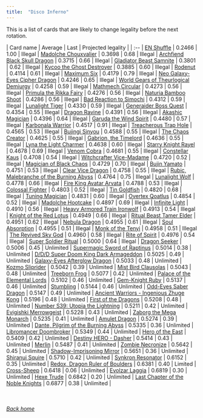 ```yaml
---
title:  "Disco Inferno"
---
```


This is a list of cards that are likely to change legality before the next rotation.

| Card name | Average | Last | Projected legality |
| :-- |
[EN Shuffle](https://db.ygoprodeck.com/card/?search=EN%20Shuffle) | 0.2466 | 1.00 | Illegal |
[Madolche Chouxvalier](https://db.ygoprodeck.com/card/?search=Madolche%20Chouxvalier) | 0.3698 | 0.68 | Illegal |
[Archfiend Black Skull Dragon](https://db.ygoprodeck.com/card/?search=Archfiend%20Black%20Skull%20Dragon) | 0.3715 | 0.66 | Illegal |
[Gladiator Beast Samnite](https://db.ygoprodeck.com/card/?search=Gladiator%20Beast%20Samnite) | 0.3801 | 0.62 | Illegal |
[Kycoo the Ghost Destroyer](https://db.ygoprodeck.com/card/?search=Kycoo%20the%20Ghost%20Destroyer) | 0.3885 | 0.60 | Illegal |
[Rodenut](https://db.ygoprodeck.com/card/?search=Rodenut) | 0.4114 | 0.61 | Illegal |
[Maximum Six](https://db.ygoprodeck.com/card/?search=Maximum%20Six) | 0.4179 | 0.79 | Illegal |
[Neo Galaxy-Eyes Cipher Dragon](https://db.ygoprodeck.com/card/?search=Neo%20Galaxy-Eyes%20Cipher%20Dragon) | 0.4246 | 0.65 | Illegal |
[World Gears of Theurlogical Demiurgy](https://db.ygoprodeck.com/card/?search=World%20Gears%20of%20Theurlogical%20Demiurgy) | 0.4258 | 0.59 | Illegal |
[Mathmech Circular](https://db.ygoprodeck.com/card/?search=Mathmech%20Circular) | 0.4273 | 0.56 | Illegal |
[Primula the Rikka Fairy](https://db.ygoprodeck.com/card/?search=Primula%20the%20Rikka%20Fairy) | 0.4276 | 0.56 | Illegal |
[Naturia Bamboo Shoot](https://db.ygoprodeck.com/card/?search=Naturia%20Bamboo%20Shoot) | 0.4286 | 0.56 | Illegal |
[Bad Reaction to Simochi](https://db.ygoprodeck.com/card/?search=Bad%20Reaction%20to%20Simochi) | 0.4312 | 0.59 | Illegal |
[Lunalight Tiger](https://db.ygoprodeck.com/card/?search=Lunalight%20Tiger) | 0.4330 | 0.59 | Illegal |
[Generaider Boss Quest](https://db.ygoprodeck.com/card/?search=Generaider%20Boss%20Quest) | 0.4354 | 0.55 | Illegal |
[Dragon Ravine](https://db.ygoprodeck.com/card/?search=Dragon%20Ravine) | 0.4391 | 0.56 | Illegal |
[Akashic Magician](https://db.ygoprodeck.com/card/?search=Akashic%20Magician) | 0.4396 | 0.64 | Illegal |
[Garuda the Wind Spirit](https://db.ygoprodeck.com/card/?search=Garuda%20the%20Wind%20Spirit) | 0.4480 | 0.57 | Illegal |
[Karbonala Warrior](https://db.ygoprodeck.com/card/?search=Karbonala%20Warrior) | 0.4517 | 0.91 | Illegal |
[Treacherous Trap Hole](https://db.ygoprodeck.com/card/?search=Treacherous%20Trap%20Hole) | 0.4565 | 0.53 | Illegal |
[Bujingi Sinyou](https://db.ygoprodeck.com/card/?search=Bujingi%20Sinyou) | 0.4588 | 0.55 | Illegal |
[The Chaos Creator](https://db.ygoprodeck.com/card/?search=The%20Chaos%20Creator) | 0.4625 | 0.55 | Illegal |
[Gabrion, the Timelord](https://db.ygoprodeck.com/card/?search=Gabrion,%20the%20Timelord) | 0.4636 | 0.55 | Illegal |
[Lyna the Light Charmer](https://db.ygoprodeck.com/card/?search=Lyna%20the%20Light%20Charmer) | 0.4638 | 0.60 | Illegal |
[Starry Knight Rayel](https://db.ygoprodeck.com/card/?search=Starry%20Knight%20Rayel) | 0.4678 | 0.69 | Illegal |
[Venom Cobra](https://db.ygoprodeck.com/card/?search=Venom%20Cobra) | 0.4681 | 0.55 | Illegal |
[Constellar Kaus](https://db.ygoprodeck.com/card/?search=Constellar%20Kaus) | 0.4708 | 0.54 | Illegal |
[Witchcrafter Vice-Madame](https://db.ygoprodeck.com/card/?search=Witchcrafter%20Vice-Madame) | 0.4720 | 0.52 | Illegal |
[Magician of Black Chaos](https://db.ygoprodeck.com/card/?search=Magician%20of%20Black%20Chaos) | 0.4729 | 0.70 | Illegal |
[Bujin Yamato](https://db.ygoprodeck.com/card/?search=Bujin%20Yamato) | 0.4751 | 0.53 | Illegal |
[Clear Vice Dragon](https://db.ygoprodeck.com/card/?search=Clear%20Vice%20Dragon) | 0.4758 | 0.55 | Illegal |
[Rubic, Malebranche of the Burning Abyss](https://db.ygoprodeck.com/card/?search=Rubic,%20Malebranche%20of%20the%20Burning%20Abyss) | 0.4764 | 0.75 | Illegal |
[Lunalight Wolf](https://db.ygoprodeck.com/card/?search=Lunalight%20Wolf) | 0.4778 | 0.66 | Illegal |
[Fire King Avatar Arvata](https://db.ygoprodeck.com/card/?search=Fire%20King%20Avatar%20Arvata) | 0.4788 | 0.53 | Illegal |
[Colossal Fighter](https://db.ygoprodeck.com/card/?search=Colossal%20Fighter) | 0.4803 | 0.52 | Illegal |
[Tin Goldfish](https://db.ygoprodeck.com/card/?search=Tin%20Goldfish) | 0.4820 | 0.68 | Illegal |
[Tuning Magician](https://db.ygoprodeck.com/card/?search=Tuning%20Magician) | 0.4831 | 0.60 | Illegal |
[Overtex Qoatlus](https://db.ygoprodeck.com/card/?search=Overtex%20Qoatlus) | 0.4854 | 0.52 | Illegal |
[Madolche Hootcake](https://db.ygoprodeck.com/card/?search=Madolche%20Hootcake) | 0.4897 | 0.69 | Illegal |
[Infinite Light](https://db.ygoprodeck.com/card/?search=Infinite%20Light) | 0.4910 | 0.56 | Illegal |
[Heavy Armored Train Ironwolf](https://db.ygoprodeck.com/card/?search=Heavy%20Armored%20Train%20Ironwolf) | 0.4913 | 0.54 | Illegal |
[Knight of the Red Lotus](https://db.ygoprodeck.com/card/?search=Knight%20of%20the%20Red%20Lotus) | 0.4949 | 0.66 | Illegal |
[Ritual Beast Tamer Elder](https://db.ygoprodeck.com/card/?search=Ritual%20Beast%20Tamer%20Elder) | 0.4951 | 0.62 | Illegal |
[Nebula Dragon](https://db.ygoprodeck.com/card/?search=Nebula%20Dragon) | 0.4955 | 0.61 | Illegal |
[Soul Absorption](https://db.ygoprodeck.com/card/?search=Soul%20Absorption) | 0.4955 | 0.51 | Illegal |
[Monk of the Tenyi](https://db.ygoprodeck.com/card/?search=Monk%20of%20the%20Tenyi) | 0.4958 | 0.51 | Illegal |
[The Revived Sky God](https://db.ygoprodeck.com/card/?search=The%20Revived%20Sky%20God) | 0.4960 | 0.58 | Illegal |
[Rite of Spirit](https://db.ygoprodeck.com/card/?search=Rite%20of%20Spirit) | 0.4976 | 0.54 | Illegal |
[Super Soldier Ritual](https://db.ygoprodeck.com/card/?search=Super%20Soldier%20Ritual) | 0.5000 | 0.64 | Illegal |
[Dragon Seeker](https://db.ygoprodeck.com/card/?search=Dragon%20Seeker) | 0.5006 | 0.45 | Unlimited |
[Supermagic Sword of Raptinus](https://db.ygoprodeck.com/card/?search=Supermagic%20Sword%20of%20Raptinus) | 0.5014 | 0.38 | Unlimited |
[D/D/D Super Doom King Dark Armageddon](https://db.ygoprodeck.com/card/?search=D/D/D%20Super%20Doom%20King%20Dark%20Armageddon) | 0.5025 | 0.49 | Unlimited |
[Galaxy-Eyes Afterglow Dragon](https://db.ygoprodeck.com/card/?search=Galaxy-Eyes%20Afterglow%20Dragon) | 0.5033 | 0.48 | Unlimited |
[Kozmo Sliprider](https://db.ygoprodeck.com/card/?search=Kozmo%20Sliprider) | 0.5042 | 0.39 | Unlimited |
[Mist Bird Clausolas](https://db.ygoprodeck.com/card/?search=Mist%20Bird%20Clausolas) | 0.5043 | 0.48 | Unlimited |
[Treeborn Frog](https://db.ygoprodeck.com/card/?search=Treeborn%20Frog) | 0.5077 | 0.42 | Unlimited |
[Palace of the Elemental Lords](https://db.ygoprodeck.com/card/?search=Palace%20of%20the%20Elemental%20Lords) | 0.5102 | 0.46 | Unlimited |
[Gem-Knight Ruby](https://db.ygoprodeck.com/card/?search=Gem-Knight%20Ruby) | 0.5137 | 0.46 | Unlimited |
[Stumbling](https://db.ygoprodeck.com/card/?search=Stumbling) | 0.5144 | 0.46 | Unlimited |
[Odd-Eyes Saber Dragon](https://db.ygoprodeck.com/card/?search=Odd-Eyes%20Saber%20Dragon) | 0.5147 | 0.49 | Unlimited |
[Ancient Warriors - Ingenious Zhuge Kong](https://db.ygoprodeck.com/card/?search=Ancient%20Warriors%20-%20Ingenious%20Zhuge%20Kong) | 0.5196 | 0.48 | Unlimited |
[First of the Dragons](https://db.ygoprodeck.com/card/?search=First%20of%20the%20Dragons) | 0.5208 | 0.48 | Unlimited |
[Number S39: Utopia the Lightning](https://db.ygoprodeck.com/card/?search=Number%20S39:%20Utopia%20the%20Lightning) | 0.5211 | 0.42 | Unlimited |
[Evigishki Merrowgeist](https://db.ygoprodeck.com/card/?search=Evigishki%20Merrowgeist) | 0.5228 | 0.43 | Unlimited |
[Zaborg the Mega Monarch](https://db.ygoprodeck.com/card/?search=Zaborg%20the%20Mega%20Monarch) | 0.5235 | 0.41 | Unlimited |
[Amulet Dragon](https://db.ygoprodeck.com/card/?search=Amulet%20Dragon) | 0.5274 | 0.39 | Unlimited |
[Dante, Pilgrim of the Burning Abyss](https://db.ygoprodeck.com/card/?search=Dante,%20Pilgrim%20of%20the%20Burning%20Abyss) | 0.5335 | 0.36 | Unlimited |
[Libromancer Doombroker](https://db.ygoprodeck.com/card/?search=Libromancer%20Doombroker) | 0.5349 | 0.44 | Unlimited |
[Hero of the East](https://db.ygoprodeck.com/card/?search=Hero%20of%20the%20East) | 0.5409 | 0.42 | Unlimited |
[Destiny HERO - Dasher](https://db.ygoprodeck.com/card/?search=Destiny%20HERO%20-%20Dasher) | 0.5414 | 0.43 | Unlimited |
[Merlin](https://db.ygoprodeck.com/card/?search=Merlin) | 0.5487 | 0.41 | Unlimited |
[Zombie Necronize](https://db.ygoprodeck.com/card/?search=Zombie%20Necronize) | 0.5642 | 0.45 | Unlimited |
[Shadow-Imprisoning Mirror](https://db.ygoprodeck.com/card/?search=Shadow-Imprisoning%20Mirror) | 0.5651 | 0.36 | Unlimited |
[Shiranui Squire](https://db.ygoprodeck.com/card/?search=Shiranui%20Squire) | 0.5710 | 0.42 | Unlimited |
[Synkron Resonator](https://db.ygoprodeck.com/card/?search=Synkron%20Resonator) | 0.6152 | 0.35 | Unlimited |
[Redox, Dragon Ruler of Boulders](https://db.ygoprodeck.com/card/?search=Redox,%20Dragon%20Ruler%20of%20Boulders) | 0.6381 | 0.40 | Limited |
[Cross-Sheep](https://db.ygoprodeck.com/card/?search=Cross-Sheep) | 0.6418 | 0.06 | Unlimited |
[Evolzar Laggia](https://db.ygoprodeck.com/card/?search=Evolzar%20Laggia) | 0.6819 | 0.30 | Unlimited |
[Hexe Trude](https://db.ygoprodeck.com/card/?search=Hexe%20Trude) | 0.6842 | 0.20 | Unlimited |
[Last Chapter of the Noble Knights](https://db.ygoprodeck.com/card/?search=Last%20Chapter%20of%20the%20Noble%20Knights) | 0.6877 | 0.38 | Unlimited |

<br>

###### [Back home](index)